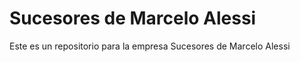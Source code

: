 <h1> Sucesores de Marcelo Alessi</h1>

<p> Este es un repositorio para la empresa Sucesores de Marcelo Alessi</p>